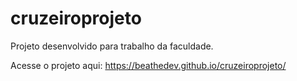 # cruzeiroprojeto
Projeto desenvolvido para trabalho da faculdade.

Acesse o projeto aqui: https://beathedev.github.io/cruzeiroprojeto/
